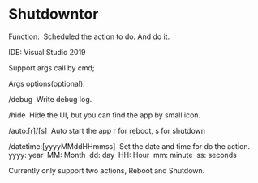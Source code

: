 # Shutdowntor

Function:&nbsp;
Scheduled the action to do. And do it.

IDE:  Visual Studio 2019

Support args call by cmd;

Args options(optional):

/debug&nbsp;
Write debug log.

/hide&nbsp;
Hide the UI, but you can find the app by small icon.

/auto:[r]/[s]&nbsp;
Auto start the app r for reboot, s for shutdown

/datetime:[yyyyMMddHHmmss]&nbsp;
Set the date and time for do the action.&nbsp;
yyyy: year&nbsp;
MM: Month&nbsp;
dd: day&nbsp;
HH: Hour&nbsp;
mm: minute&nbsp;
ss: seconds&nbsp;

Currently only support two actions, Reboot and Shutdown.
